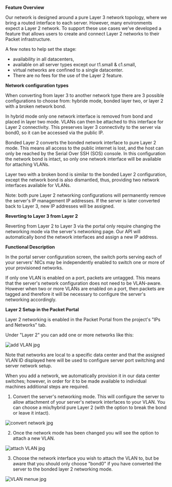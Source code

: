 **Feature Overview**

Our network is designed around a pure Layer 3 network topology, where we bring a routed interface to each server.  However, many environments expect a Layer 2 network. To support these use cases we’ve developed a feature that allows users to create and connect Layer 2 networks to their Packet infrastructure.

A few notes to help set the stage:

* availability in all datacenters,
* available on all server types except our t1.small & c1.small,
* virtual networks are confined to a single datacenter.
* There are no fees for the use of the Layer 2 feature.


**Network configuration types**

When converting from layer 3 to another network type there are 3 possible configurations to choose from: hybride mode, bonded layer two, or layer 2 with a broken network bond.

In hybrid mode only one network interface is removed from bond and placed in layer two mode. VLANs can then be attached to this interface for Layer 2 connectivity. This preserves layer 3 connectivity to the server via bond0, so it can be accessed via the public IP.

Bonded Layer 2 converts the bonded network interface to pure Layer 2 mode. This means all access to the public internet is lost, and the host can only be reached by the Serial Over SSH (SOS) console. In this configuration the network bond is intact, so only one network interface will be available for attaching VLANs.

Layer two with a broken bond is similar to the bonded Layer 2 configuration, except the network bond is also dismantled, thus, providing two network interfaces available for VLANs.

Note: both pure Layer 2 networking configurations will permanently remove the server's IP management IP addresses. If the server is later converted back to Layer 3, new IP addresses will be assigned.


**Reverting to Layer 3 from Layer 2**

Reverting from Layer 2 to Layer 3 via the portal only require changing the networking mode via the server's networking page. Our API will automatically bond the network interfaces and assign a new IP address.

**Functional Description**


In the portal server configuration screen, the switch ports serving each of your servers' NICs may be independently enabled to switch one or more of your provisioned networks.

If only one VLAN is enabled on a port, packets are untagged. This means that the server's network configuration does not need to be VLAN-aware. However when two or more VLANs are enabled on a port, then packets are tagged and therefore it will be necessary to configure the server's networking accordingly.

**Layer 2 Setup in the Packet Portal**

Layer 2 networking is enabled in the Packet Portal from the project's "IPs and Networks" tab.

Under "Layer 2" you can add one or more networks like this:

![add VLAN jpg](https://raw.githubusercontent.com/packethost/docs/master/images/layer-2-overview/add-vlan.jpg "Add a VLAN")

Note that networks are local to a specific data center and that the assigned VLAN ID displayed here will be used to configure server port switching and server network setup.

When you add a network, we automatically provision it in our data center switches; however, in order for it to be made available to individual machines additional steps are required.

1. Convert the server's networking mode. This will configure the server to allow attachment of your server's network interfaces to your VLAN. You can choose a mix/hybrid pure Layer 2 (with the option to break the bond or leave it intact).

![convert network jpg](https://raw.githubusercontent.com/packethost/docs/master/images/layer-2-overview/convert-network-mode.jpg "Convert network type")

2. Once the network mode has been changed you will see the option to attach a new VLAN.

![attach VLAN jpg](https://raw.githubusercontent.com/packethost/docs/master/images/layer-2-overview/attach-vlan-step1.jpg "Attach a VLAN")

3. Choose the network interface you wish to attach the VLAN to, but be aware that you should only choose "bond0" if you have converted the server to the bonded layer 2 networking mode.

![VLAN menue jpg](https://raw.githubusercontent.com/packethost/docs/master/images/layer-2-overview/attach-vlan-step2.jpg "Attach VLAN slide-out")
